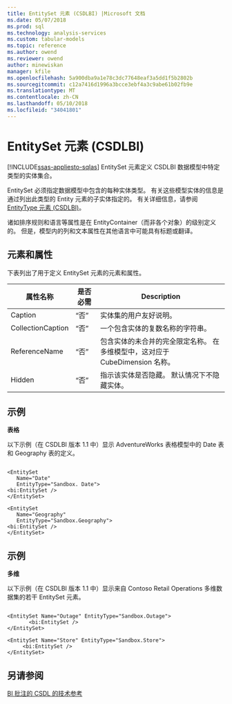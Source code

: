 ```yaml
---
title: EntitySet 元素 (CSDLBI) |Microsoft 文档
ms.date: 05/07/2018
ms.prod: sql
ms.technology: analysis-services
ms.custom: tabular-models
ms.topic: reference
ms.author: owend
ms.reviewer: owend
author: minewiskan
manager: kfile
ms.openlocfilehash: 5a900dba9a1e78c3dc77648eaf3a5dd1f5b2802b
ms.sourcegitcommit: c12a7416d1996a3bcce3ebf4a3c9abe61b02fb9e
ms.translationtype: MT
ms.contentlocale: zh-CN
ms.lasthandoff: 05/10/2018
ms.locfileid: "34041801"
---
```

# <a name="entityset-element-csdlbi"></a>EntitySet 元素 (CSDLBI)
[!INCLUDE[ssas-appliesto-sqlas](../../../includes/ssas-appliesto-sqlas.md)]
  EntitySet 元素定义 CSDLBI 数据模型中特定类型的实体集合。  
  
 EntitySet 必须指定数据模型中包含的每种实体类型。 有关这些模型实体的信息是通过列出此类型的 Entity 元素的子实体指定的。 有关详细信息，请参阅 [EntityType 元素 (CSDLBI)](../../../analysis-services/tabular-model-programming-compatibility-levels-1050-1103/conceptual-schema-definition-language-csdl/entitytype-element-csdlbi.md)。  
  
 诸如排序规则和语言等属性是在 EntityContainer（而非各个对象）的级别定义的。 但是，模型内的列和文本属性在其他语言中可能具有标题或翻译。  
  
## <a name="elements-and-attributes"></a>元素和属性  
 下表列出了用于定义 EntitySet 元素的元素和属性。  
  
|属性名称|是否必需|Description|  
|--------------------|-----------------|-----------------|  
|Caption|“否”|实体集的用户友好说明。|  
|CollectionCaption|“否”|一个包含实体的复数名称的字符串。|  
|ReferenceName|“否”|包含实体的未合并的完全限定名称。 在多维模型中，这对应于 CubeDimension 名称。|  
|Hidden|“否”|指示该实体是否隐藏。 默认情况下不隐藏实体。|  
  
## <a name="example"></a>示例  
 **表格**  
  
 以下示例（在 CSDLBI 版本 1.1 中）显示 AdventureWorks 表格模型中的 Date 表和 Geography 表的定义。  
  
```  
  
<EntitySet   
   Name="Date"   
   EntityType="Sandbox. Date">  
<bi:EntitySet />  
</EntitySet>  
  
<EntitySet   
   Name="Geography"   
   EntityType="Sandbox.Geography">  
<bi:EntitySet />  
</EntitySet>  
```  
  
## <a name="example"></a>示例  
 **多维**  
  
 以下示例（在 CSDLBI 版本 1.1 中）显示来自 Contoso Retail Operations 多维数据集的若干 EntitySet 元素。  
  
```  
  
<EntitySet Name="Outage" EntityType="Sandbox.Outage">  
       <bi:EntitySet />  
</EntitySet>  
  
<EntitySet Name="Store" EntityType="Sandbox.Store">  
     <bi:EntitySet />  
</EntitySet>  
```  
  
## <a name="see-also"></a>另请参阅  
 [BI 批注的 CSDL 的技术参考](../../../analysis-services/tabular-model-programming-compatibility-levels-1050-1103/conceptual-schema-definition-language-csdl/technical-reference-for-bi-annotations-to-csdl.md)  
  
  
